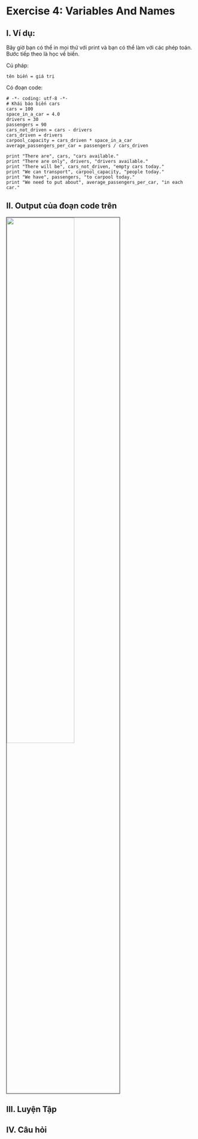 # Exercise 4: Variables And Names 

## I. Ví dụ: 
Bây giờ bạn có thể in mọi thứ với print và bạn có thể làm với các phép toán. Bước tiếp theo là học về biến.

Cú pháp:

    tên biến = giá trị

Có đoạn code: 

    # -*- coding: utf-8 -*-
    # Khái báo biến cars
    cars = 100
    space_in_a_car = 4.0
    drivers = 30
    passengers = 90 
    cars_not_driven = cars - drivers 
    cars_driven = drivers 
    carpool_capacity = cars_driven * space_in_a_car
    average_passengers_per_car = passengers / cars_driven
    
    print "There are", cars, "cars available."
    print "There are only", drivers, "drivers available."
    print "There will be", cars_not_driven, "empty cars today."
    print "We can transport", carpool_capacity, "people today."
    print "We have", passengers, "to carpool today."
    print "We need to put about", average_passengers_per_car, "in each car."


## II. Output của đoạn code trên 

<img src=http://i.imgur.com/Fbz84x0.png width="60%" height="60%" border="1">

## III. Luyện Tập 

## IV. Câu hỏi 
